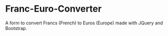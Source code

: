 # Franc-Euro-Converter
A form to convert Francs (French) to Euros (Europe) made with JQuery and Bootstrap.